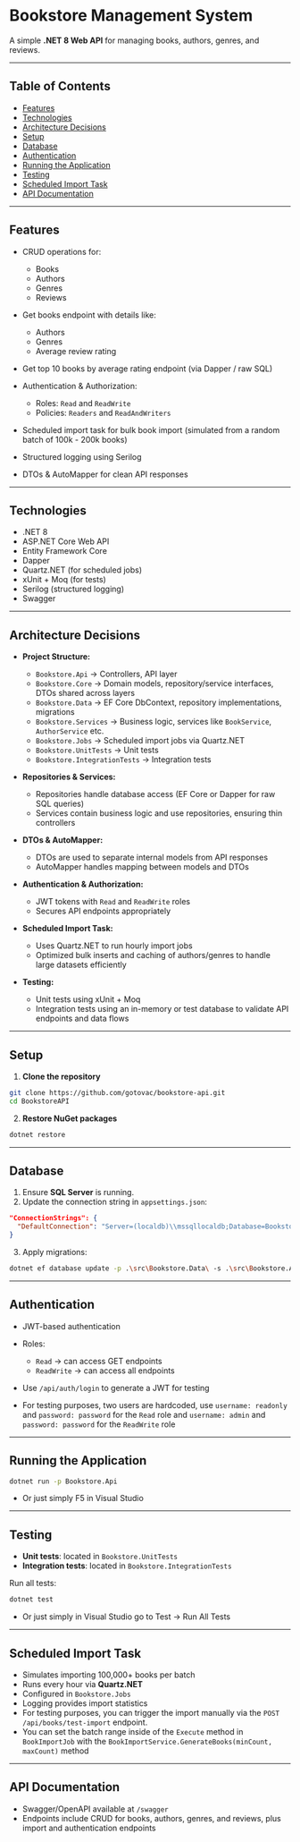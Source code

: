 # Bookstore Management System

A simple **.NET 8 Web API** for managing books, authors, genres, and reviews.

---

## Table of Contents

-   [Features](#features)
-   [Technologies](#technologies)
-   [Architecture Decisions](#architecture-decisions)
-   [Setup](#setup)
-   [Database](#database)
-   [Authentication](#authentication)
-   [Running the Application](#running-the-application)
-   [Testing](#testing)
-   [Scheduled Import Task](#scheduled-import-task)
-   [API Documentation](#api-documentation)

---

## Features

-   CRUD operations for:

    -   Books
    -   Authors
    -   Genres
    -   Reviews

-   Get books endpoint with details like:

    -   Authors
    -   Genres
    -   Average review rating

-   Get top 10 books by average rating endpoint (via Dapper / raw SQL)
-   Authentication & Authorization:

    -   Roles: `Read` and `ReadWrite`
    -   Policies: `Readers` and `ReadAndWriters`

-   Scheduled import task for bulk book import (simulated from a random batch of 100k - 200k books)
-   Structured logging using Serilog
-   DTOs & AutoMapper for clean API responses

---

## Technologies

-   .NET 8
-   ASP.NET Core Web API
-   Entity Framework Core
-   Dapper
-   Quartz.NET (for scheduled jobs)
-   xUnit + Moq (for tests)
-   Serilog (structured logging)
-   Swagger

---

## Architecture Decisions

-   **Project Structure:**

    -   `Bookstore.Api` → Controllers, API layer
    -   `Bookstore.Core` → Domain models, repository/service interfaces, DTOs shared across layers
    -   `Bookstore.Data` → EF Core DbContext, repository implementations, migrations
    -   `Bookstore.Services` → Business logic, services like `BookService`, `AuthorService` etc.
    -   `Bookstore.Jobs` → Scheduled import jobs via Quartz.NET
    -   `Bookstore.UnitTests` -> Unit tests
    -   `Bookstore.IntegrationTests` -> Integration tests

-   **Repositories & Services:**

    -   Repositories handle database access (EF Core or Dapper for raw SQL queries)
    -   Services contain business logic and use repositories, ensuring thin controllers

-   **DTOs & AutoMapper:**

    -   DTOs are used to separate internal models from API responses
    -   AutoMapper handles mapping between models and DTOs

-   **Authentication & Authorization:**

    -   JWT tokens with `Read` and `ReadWrite` roles
    -   Secures API endpoints appropriately

-   **Scheduled Import Task:**

    -   Uses Quartz.NET to run hourly import jobs
    -   Optimized bulk inserts and caching of authors/genres to handle large datasets efficiently

-   **Testing:**
    -   Unit tests using xUnit + Moq
    -   Integration tests using an in-memory or test database to validate API endpoints and data flows

---

## Setup

1. **Clone the repository**

```bash
git clone https://github.com/gotovac/bookstore-api.git
cd BookstoreAPI
```

2. **Restore NuGet packages**

```bash
dotnet restore
```

---

## Database

1. Ensure **SQL Server** is running.
2. Update the connection string in `appsettings.json`:

```json
"ConnectionStrings": {
  "DefaultConnection": "Server=(localdb)\\mssqllocaldb;Database=BookstoreDb;Trusted_Connection=True;MultipleActiveResultSets=true"
}
```

3. Apply migrations:

```bash
dotnet ef database update -p .\src\Bookstore.Data\ -s .\src\Bookstore.Api\
```

---

## Authentication

-   JWT-based authentication
-   Roles:

    -   `Read` → can access GET endpoints
    -   `ReadWrite` → can access all endpoints

-   Use `/api/auth/login` to generate a JWT for testing

-   For testing purposes, two users are hardcoded, use `username: readonly` and `password: password` for the `Read` role and `username: admin` and `password: password` for the `ReadWrite` role

---

## Running the Application

```bash
dotnet run -p Bookstore.Api
```

-   Or just simply F5 in Visual Studio

---

## Testing

-   **Unit tests**: located in `Bookstore.UnitTests`
-   **Integration tests**: located in `Bookstore.IntegrationTests`

Run all tests:

```bash
dotnet test
```

-   Or just simply in Visual Studio go to Test -> Run All Tests

---

## Scheduled Import Task

-   Simulates importing 100,000+ books per batch
-   Runs every hour via **Quartz.NET**
-   Configured in `Bookstore.Jobs`
-   Logging provides import statistics
-   For testing purposes, you can trigger the import manually via the `POST /api/books/test-import` endpoint.
-   You can set the batch range inside of the `Execute` method in `BookImportJob` with the `BookImportService.GenerateBooks(minCount, maxCount)` method

---

## API Documentation

-   Swagger/OpenAPI available at `/swagger`
-   Endpoints include CRUD for books, authors, genres, and reviews, plus import and authentication endpoints
